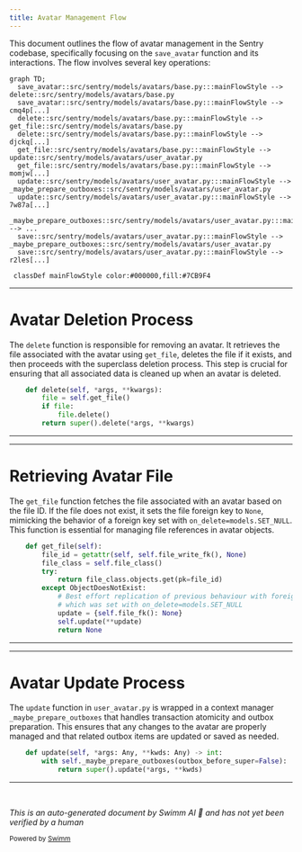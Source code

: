 ```yaml
---
title: Avatar Management Flow
---
```

This document outlines the flow of avatar management in the Sentry codebase, specifically focusing on the `save_avatar` function and its interactions. The flow involves several key operations:

```mermaid
graph TD;
  save_avatar::src/sentry/models/avatars/base.py:::mainFlowStyle --> delete::src/sentry/models/avatars/base.py
  save_avatar::src/sentry/models/avatars/base.py:::mainFlowStyle --> cmq4p[...]
  delete::src/sentry/models/avatars/base.py:::mainFlowStyle --> get_file::src/sentry/models/avatars/base.py
  delete::src/sentry/models/avatars/base.py:::mainFlowStyle --> djckq[...]
  get_file::src/sentry/models/avatars/base.py:::mainFlowStyle --> update::src/sentry/models/avatars/user_avatar.py
  get_file::src/sentry/models/avatars/base.py:::mainFlowStyle --> momjw[...]
  update::src/sentry/models/avatars/user_avatar.py:::mainFlowStyle --> _maybe_prepare_outboxes::src/sentry/models/avatars/user_avatar.py
  update::src/sentry/models/avatars/user_avatar.py:::mainFlowStyle --> 7w87a[...]
  _maybe_prepare_outboxes::src/sentry/models/avatars/user_avatar.py:::mainFlowStyle --> ...
  save::src/sentry/models/avatars/user_avatar.py:::mainFlowStyle --> _maybe_prepare_outboxes::src/sentry/models/avatars/user_avatar.py
  save::src/sentry/models/avatars/user_avatar.py:::mainFlowStyle --> r2les[...]

 classDef mainFlowStyle color:#000000,fill:#7CB9F4
```

<SwmSnippet path="/src/sentry/models/avatars/base.py" line="62">

---

# Avatar Deletion Process

The `delete` function is responsible for removing an avatar. It retrieves the file associated with the avatar using `get_file`, deletes the file if it exists, and then proceeds with the superclass deletion process. This step is crucial for ensuring that all associated data is cleaned up when an avatar is deleted.

```python
    def delete(self, *args, **kwargs):
        file = self.get_file()
        if file:
            file.delete()
        return super().delete(*args, **kwargs)
```

---

</SwmSnippet>

<SwmSnippet path="/src/sentry/models/avatars/base.py" line="50">

---

# Retrieving Avatar File

The `get_file` function fetches the file associated with an avatar based on the file ID. If the file does not exist, it sets the file foreign key to `None`, mimicking the behavior of a foreign key set with `on_delete=models.SET_NULL`. This function is essential for managing file references in avatar objects.

```python
    def get_file(self):
        file_id = getattr(self, self.file_write_fk(), None)
        file_class = self.file_class()
        try:
            return file_class.objects.get(pk=file_id)
        except ObjectDoesNotExist:
            # Best effort replication of previous behaviour with foreign key
            # which was set with on_delete=models.SET_NULL
            update = {self.file_fk(): None}
            self.update(**update)
            return None
```

---

</SwmSnippet>

<SwmSnippet path="/src/sentry/models/avatars/user_avatar.py" line="81">

---

# Avatar Update Process

The `update` function in `user_avatar.py` is wrapped in a context manager `_maybe_prepare_outboxes` that handles transaction atomicity and outbox preparation. This ensures that any changes to the avatar are properly managed and that related outbox items are updated or saved as needed.

```python
    def update(self, *args: Any, **kwds: Any) -> int:
        with self._maybe_prepare_outboxes(outbox_before_super=False):
            return super().update(*args, **kwds)
```

---

</SwmSnippet>

&nbsp;

*This is an auto-generated document by Swimm AI 🌊 and has not yet been verified by a human*

<SwmMeta version="3.0.0" repo-id="Z2l0aHViJTNBJTNBc2VudHJ5JTNBJTNBZ2V0c2VudHJ5" repo-name="sentry"><sup>Powered by [Swimm](/)</sup></SwmMeta>
